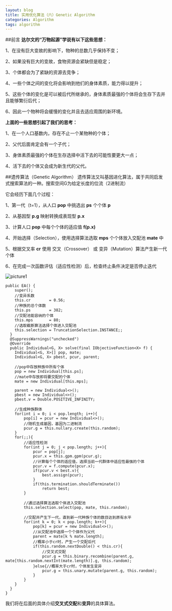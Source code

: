 ```yaml
---
layout: blog
title: 实用优化算法（六）Genetic Algorithm
categories: Algorithm
tags: algorithm
---
```

##前言
**达尔文的“万物起源”学说有以下这些思想：**

1、在没有巨大变故的影响下，物种的总数几乎保持不变；

2、如果没有巨大的变故，食物资源会紧缺但是稳定；

3、个体都会为了紧缺的资源去竞争；

4、一些个体之间的变化将会影响到他们的身体素质，能力得以提升；

5、这些个体的变化是可以被后代所继承的，身体素质最强的个体将会生存下去并且能够繁衍后代；

6、因此一个物种将会缓慢的变化并且去适应周围的新环境。

**上面的一些思想引起了我们的思考：**

1、在一个人口基数内，存在不止一个某物种的个体；

2、父代后面肯定会有一个子代；

3、身体素质最强的个体在生存选择中活下去的可能性要更大一点；

4、活下去的个体又会成为新生代的父代。

##遗传算法（Genetic Algorithm）
遗传算法又叫基因进化算法，属于共同启发式搜索算法的一种。搜索空间G为给定长度的位流（2进制流）

它会经历下面几个过程：

1、第一代（t=1），从人口 **pop** 中挑选出 **ps** 个个体 **p**

2、从基因型 **p.g** 映射转换成表现型 **p.x**

3、计算人口 **pop** 中每个个体的适应值 **f(p.x)**

4、开始选择（Selection），使用选择算法选取 **mps** 个个体放入交配池 **mate** 中

5、根据交叉率 **cr** 使用 交叉（Crossover） 或 变异（Mutation）算法产生新一代个体

6、在完成一次函数评估（适应性检测）后，检查终止条件决定是否停止迭代

![picture1](http://localhost:3000/blog_img/2014-11-02-01.png "EA")

	public EA() {
	    super();
	    //变异系数
	    this.cr        = 0.56;
	    //种族的总个体数
	    this.ps        = 382;
	    //交配池能容纳的个体
	    this.mps       = 80;
	    //选取截断算法选择个体进入交配池
	    this.selection = TruncationSelection.INSTANCE;;
	  }
	  @SuppressWarnings("unchecked")
	  @Override
	  public Individual<G, X> solve(final IObjectiveFunction<X> f) {
		Individual<G, X>[] pop, mate;
		Individual<G, X> pbest, pcur, parent;

		//pop中存放种族中所有个体
		pop = new Individual[this.ps];
		//mate中存放即将要交配的个体
		mate = new Individual[this.mps];

		parent = new Individual<>();
		pbest = new Individual<>();
		pbest.v = Double.POSITIVE_INFINITY;

		//生成种族群体
		for(int i = 0; i < pop.length; i++){
			pop[i] = pcur = new Individual<>();
			//随机生成基因，基因为二进制流
			pcur.g = this.nullary.create(this.random);
		}
		for(;;){
			//适应性检测
			for(int j = 0; j < pop.length; j++){
				pcur = pop[j];
				pcur.x = this.gpm.gpm(pcur.g);
				//计算每个个体的适应值，选择当前一代群体中适应性最强的个体
				pcur.v = f.compute(pcur.x);
				if(pcur.v < best.v){
					best.assign(pcur);  
				}
				if(this.termination.shouldTerminate())
					return best;
			}

			//通过选择算法选取个体进入交配池
			this.selection.select(pop, mate, this.random);

			//交配并产生下一代，直到新一代种族个体的数目达到原有水平
			for(int k = 0; k < pop.length; k++){
				pop[k] = pcur = new Individual<>();
				//从交配池中选择一个个体作为父代
				parent = mate[k % mate.length];
				//概率小于cr时，产生一个交配后代
				if(this.random.nextDouble() < this.cr){
					//交叉式交配
					pcur.g = this.binary.recombine(parent.g, mate[this.random.nextInt(mate.length)].g, this.random);
				}else{//概率大于cr时，个体发生变异
					pcur.g = this.unary.mutate(parent.g, this.random);
				}
			}
		}
	  }
	}

我们将在后面的具体介绍**交叉式交配**和**变异**的具体算法。







